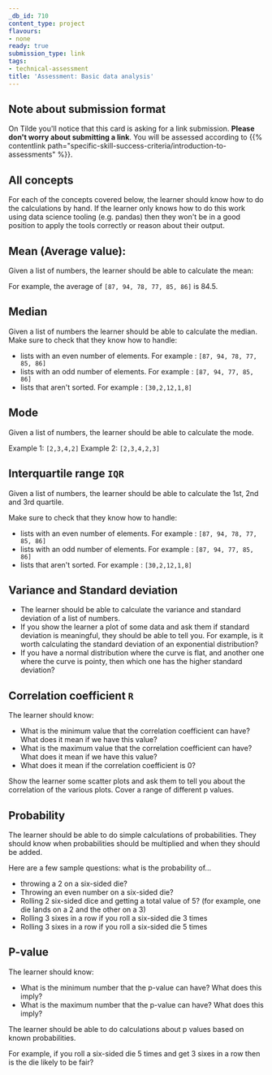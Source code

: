 ```yaml
---
_db_id: 710
content_type: project
flavours:
- none
ready: true
submission_type: link
tags:
- technical-assessment
title: 'Assessment: Basic data analysis'
---
```


## Note about submission format

On Tilde you'll notice that this card is asking for a link submission. **Please don't worry about submitting a link**. You will be assessed according to {{% contentlink path="specific-skill-success-criteria/introduction-to-assessments" %}}.

## All concepts

For each of the concepts covered below, the learner should know how to do the calculations by hand. If the learner only knows how to do this work using data science tooling (e.g. pandas) then they won't be in a good position to apply the tools correctly or reason about their output.

## Mean (Average value):

Given a list of numbers, the learner should be able to calculate the mean:

For example, the average of `[87, 94, 78, 77, 85, 86]` is 84.5.

## Median

Given a list of numbers the learner should be able to calculate the median. Make sure to check that they know how to handle:

- lists with an even number of elements. For example : `[87, 94, 78, 77, 85, 86]`
- lists with an odd number of elements. For example : `[87, 94, 77, 85, 86]`
- lists that aren't sorted. For example : `[30,2,12,1,8]`

## Mode

Given a list of numbers, the learner should be able to calculate the mode.

Example 1: `[2,3,4,2]`
Example 2: `[2,3,4,2,3]`

## Interquartile range `IQR`

Given a list of numbers, the learner should be able to calculate the 1st, 2nd and 3rd quartile.

Make sure to check that they know how to handle:

- lists with an even number of elements. For example : `[87, 94, 78, 77, 85, 86]`
- lists with an odd number of elements. For example : `[87, 94, 77, 85, 86]`
- lists that aren't sorted. For example : `[30,2,12,1,8]`

## Variance and Standard deviation

- The learner should be able to calculate the variance and standard deviation of a list of numbers.
- If you show the learner a plot of some data and ask them if standard deviation is meaningful, they should be able to tell you. For example, is it worth calculating the standard deviation of an exponential distribution?
- If you have a normal distribution where the curve is flat, and another one where the curve is pointy, then which one has the higher standard deviation?

## Correlation coefficient `R`

The learner should know:
- What is the minimum value that the correlation coefficient can have? What does it mean if we have this value?
- What is the maximum value that the correlation coefficient can have? What does it mean if we have this value?
- What does it mean if the correlation coefficient is 0?

Show the learner some scatter plots and ask them to tell you about the correlation of the various plots. Cover a range of different p values.

## Probability

The learner should be able to do simple calculations of probabilities. They should know when probabilities should be multiplied and when they should be added.

Here are a few sample questions: what is the probability of...
- throwing a 2 on a six-sided die?
- Throwing an even number on a six-sided die?
- Rolling 2 six-sided dice and getting a total value of 5? (for example, one die lands on a 2 and the other on a 3)
- Rolling 3 sixes in a row if you roll a six-sided die 3 times
- Rolling 3 sixes in a row if you roll a six-sided die 5 times

## P-value

The learner should know:
- What is the minimum number that the p-value can have? What does this imply?
- What is the maximum number that the p-value can have? What does this imply?

The learner should be able to do calculations about p values based on known probabilities.

For example, if you roll a six-sided die 5 times and get 3 sixes in a row then is the die likely to be fair?
